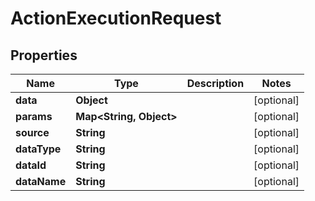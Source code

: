 

# ActionExecutionRequest

## Properties

Name | Type | Description | Notes
------------ | ------------- | ------------- | -------------
**data** | **Object** |  |  [optional]
**params** | **Map&lt;String, Object&gt;** |  |  [optional]
**source** | **String** |  |  [optional]
**dataType** | **String** |  |  [optional]
**dataId** | **String** |  |  [optional]
**dataName** | **String** |  |  [optional]




